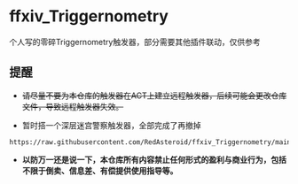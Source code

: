 ﻿# ffxiv_Triggernometry
个人写的零碎Triggernometry触发器，部分需要其他插件联动，仅供参考

## 提醒
- ~~请尽量不要为本仓库的触发器在ACT上建立远程触发器，后续可能会更改仓库文件，导致远程触发器失效。~~
 
- 暂时搭一个深层迷宫警察触发器，全部完成了再撤掉
  
```
https://raw.githubusercontent.com/RedAsteroid/ffxiv_Triggernometry/main/test/deep1.xml
```
  
- **以防万一还是说一下，本仓库所有内容禁止任何形式的盈利与商业行为，包括不限于倒卖、信息差、有偿提供使用指导等。**